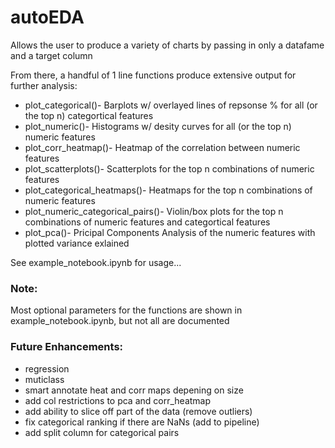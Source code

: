 # autoEDA
Allows the user to produce a variety of charts by passing in only a datafame and a target column

From there, a handful of 1 line functions produce extensive output for further analysis:
*   plot_categorical()- Barplots w/ overlayed lines of repsonse % for all (or the top n) categortical features
*   plot_numeric()- Histograms w/ desity curves for all (or the top n) numeric features
*   plot_corr_heatmap()- Heatmap of the correlation between numeric features 
*   plot_scatterplots()- Scatterplots for the top n combinations of numeric features
*   plot_categorical_heatmaps()- Heatmaps for the top n combinations of numeric features
*   plot_numeric_categorical_pairs()- Violin/box plots for the top n combinations of numeric features and categortical features
*   plot_pca()- Pricipal Components Analysis of the numeric features with plotted variance exlained

See example_notebook.ipynb for usage...

### Note: 
Most optional parameters for the functions are shown in example_notebook.ipynb, but not all are documented

### Future Enhancements:
- regression
- muticlass
- smart annotate heat and corr maps depening on size
- add col restrictions to pca and corr_heatmap
- add ability to slice off part of the data (remove outliers)
- fix categorical ranking if there are NaNs (add to pipeline)
- add split column for categorical pairs